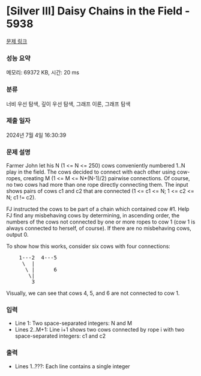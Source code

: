 # [Silver III] Daisy Chains in the Field - 5938 

[문제 링크](https://www.acmicpc.net/problem/5938) 

### 성능 요약

메모리: 69372 KB, 시간: 20 ms

### 분류

너비 우선 탐색, 깊이 우선 탐색, 그래프 이론, 그래프 탐색

### 제출 일자

2024년 7월 4일 16:30:39

### 문제 설명

<p>Farmer John let his N (1 <= N <= 250) cows conveniently numbered 1..N play in the field. The cows decided to connect with each other using cow-ropes, creating M (1 <= M <= N*(N-1)/2) pairwise connections. Of course, no two cows had more than one rope directly connecting them. The input shows pairs of cows c1 and c2 that are connected (1 <= c1 <= N; 1 <= c2 <= N; c1 != c2).</p>

<p>FJ instructed the cows to be part of a chain which contained cow #1. Help FJ find any misbehaving cows by determining, in ascending order, the numbers of the cows not connected by one or more ropes to cow 1 (cow 1 is always connected to herself, of course). If there are no misbehaving cows, output 0.</p>

<p>To show how this works, consider six cows with four connections:</p>

<pre>    1---2  4---5
     \  |
      \ |      6
       \|
        3</pre>

<p>Visually, we can see that cows 4, 5, and 6 are not connected to cow 1.</p>

### 입력 

 <ul>
	<li>Line 1: Two space-separated integers: N and M</li>
	<li>Lines 2..M+1: Line i+1 shows two cows connected by rope i with two space-separated integers: c1 and c2</li>
</ul>

<p> </p>

### 출력 

 <ul>
	<li>Lines 1..???: Each line contains a single integer</li>
</ul>

<p> </p>

